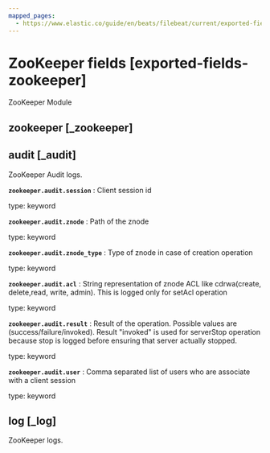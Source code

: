 ```yaml
---
mapped_pages:
  - https://www.elastic.co/guide/en/beats/filebeat/current/exported-fields-zookeeper.html
---
```


# ZooKeeper fields [exported-fields-zookeeper]

ZooKeeper Module


## zookeeper [_zookeeper]




## audit [_audit]

ZooKeeper Audit logs.


**`zookeeper.audit.session`**
:   Client session id

type: keyword


**`zookeeper.audit.znode`**
:   Path of the znode

type: keyword


**`zookeeper.audit.znode_type`**
:   Type of znode in case of creation operation

type: keyword


**`zookeeper.audit.acl`**
:   String representation of znode ACL like cdrwa(create, delete,read, write, admin). This is logged only for setAcl operation

type: keyword


**`zookeeper.audit.result`**
:   Result of the operation. Possible values are (success/failure/invoked). Result "invoked" is used for serverStop operation because stop is logged before ensuring that server actually stopped.

type: keyword


**`zookeeper.audit.user`**
:   Comma separated list of users who are associate with a client session

type: keyword


## log [_log]

ZooKeeper logs.

